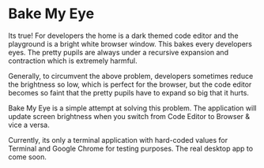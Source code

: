# Bake My Eye

Its true! For developers the home is a dark themed code editor and the playground is a bright white browser window. 
This bakes every developers eyes. The pretty pupils are always under a recursive expansion and contraction which is extremely harmful. 

Generally, to circumvent the above problem, developers sometimes reduce the brightness so low, which is perfect for the browser, but the code editor becomes so faint that the pretty pupils have to expand so big that it hurts. 

Bake My Eye is a simple attempt at solving this problem. The application will update screen brightness when you switch from Code Editor to Browser & vice a versa.

Currently, its only a terminal application with hard-coded values for Terminal and Google Chrome for testing purposes. The real desktop app to come soon.
